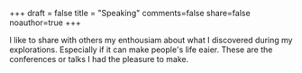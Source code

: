 +++
draft = false
title = "Speaking"
comments=false
share=false
noauthor=true
+++

I like to share with others my enthousiam about what I discovered during my explorations. Especially if it can make people's life eaier. These are the conferences or talks I had the pleasure to make.  

